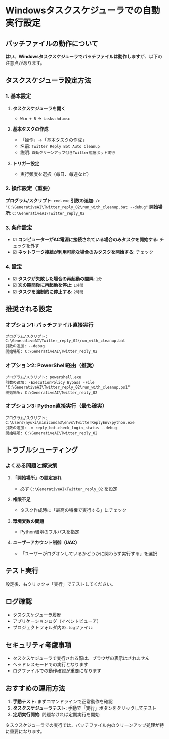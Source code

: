 # Windowsタスクスケジューラでの自動実行設定

## バッチファイルの動作について

**はい、Windowsタスクスケジューラでバッチファイルは動作します**が、以下の注意点があります。

## タスクスケジューラ設定方法

### 1. 基本設定

1. **タスクスケジューラを開く**
   - `Win + R` → `taskschd.msc`

2. **基本タスクの作成**
   - 「操作」→「基本タスクの作成」
   - 名前: `Twitter Reply Bot Auto Cleanup`
   - 説明: `自動クリーンアップ付きTwitter返信ボット実行`

3. **トリガー設定**
   - 実行頻度を選択（毎日、毎週など）

### 2. 操作設定（重要）

**プログラム/スクリプト**: `cmd.exe`
**引数の追加**: `/c "C:\GenerativeAI\Twitter_reply_02\run_with_cleanup.bat --debug"`
**開始場所**: `C:\GenerativeAI\Twitter_reply_02`

### 3. 条件設定

- ☑ **コンピューターがAC電源に接続されている場合のみタスクを開始する**: チェックを外す
- ☑ **ネットワーク接続が利用可能な場合のみタスクを開始する**: チェック

### 4. 設定

- ☑ **タスクが失敗した場合の再起動の間隔**: `1分`
- ☑ **次の期間後に再起動を停止**: `1時間`
- ☑ **タスクを強制的に停止する**: `2時間`

## 推奨される設定

### オプション1: バッチファイル直接実行

```
プログラム/スクリプト: C:\GenerativeAI\Twitter_reply_02\run_with_cleanup.bat
引数の追加: --debug
開始場所: C:\GenerativeAI\Twitter_reply_02
```

### オプション2: PowerShell経由（推奨）

```
プログラム/スクリプト: powershell.exe
引数の追加: -ExecutionPolicy Bypass -File "C:\GenerativeAI\Twitter_reply_02\run_with_cleanup.ps1"
開始場所: C:\GenerativeAI\Twitter_reply_02
```

### オプション3: Python直接実行（最も確実）

```
プログラム/スクリプト: C:\Users\nyuki\miniconda3\envs\TwitterReplyEnv\python.exe
引数の追加: -m reply_bot.check_login_status --debug
開始場所: C:\GenerativeAI\Twitter_reply_02
```

## トラブルシューティング

### よくある問題と解決策

1. **「開始場所」の設定忘れ**
   - 必ず `C:\GenerativeAI\Twitter_reply_02` を設定

2. **権限不足**
   - タスク作成時に「最高の特権で実行する」にチェック

3. **環境変数の問題**
   - Python環境のフルパスを指定

4. **ユーザーアカウント制御（UAC）**
   - 「ユーザーがログオンしているかどうかに関わらず実行する」を選択

## テスト実行

設定後、右クリック→「実行」でテストしてください。

## ログ確認

- タスクスケジューラ履歴
- アプリケーションログ（イベントビューア）
- プロジェクトフォルダ内の`.log`ファイル

## セキュリティ考慮事項

- タスクスケジューラで実行される際は、ブラウザの表示はされません
- ヘッドレスモードでの実行となります
- ログファイルでの動作確認が重要になります

## おすすめの運用方法

1. **手動テスト**: まずコマンドラインで正常動作を確認
2. **タスクスケジューラテスト**: 手動で「実行」ボタンをクリックしてテスト
3. **定期実行開始**: 問題なければ定期実行を開始

タスクスケジューラでの実行では、バッチファイル内のクリーンアップ処理が特に重要になります。